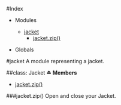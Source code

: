 #Index

* Modules
  * [jacket](#module_jacket)
    * [jacket.zip()](#module_jacket#zip)

* Globals

<a name="module_jacket"></a>
#jacket
A module representing a jacket.

<a name="module_jacket"></a>
##class: Jacket ⏏
**Members**

* [jacket.zip()](#module_jacket#zip)

<a name="module_jacket#zip"></a>
###jacket.zip()
Open and close your Jacket.

